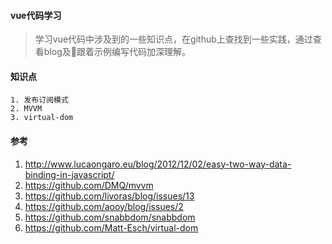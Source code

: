 #### vue代码学习
> 学习vue代码中涉及到的一些知识点，在github上查找到一些实践，通过查看blog及跟着示例编写代码加深理解。


#### 知识点
```
1. 发布订阅模式
2. MVVM
3. virtual-dom
```


#### 参考
1. <a href="http://www.lucaongaro.eu/blog/2012/12/02/easy-two-way-data-binding-in-javascript/" target="_blank">http://www.lucaongaro.eu/blog/2012/12/02/easy-two-way-data-binding-in-javascript/</a>
2. <a href="https://github.com/DMQ/mvvm" target="_blank">https://github.com/DMQ/mvvm</a>
3. <a href="https://github.com/livoras/blog/issues/13" target="_blank">https://github.com/livoras/blog/issues/13</a>
4. <a href="https://github.com/aooy/blog/issues/2" target="_blank">https://github.com/aooy/blog/issues/2</a>
5. <a href="https://github.com/snabbdom/snabbdom" target="_blank">https://github.com/snabbdom/snabbdom</a>
6. <a href="https://github.com/Matt-Esch/virtual-dom" target="_blank">https://github.com/Matt-Esch/virtual-dom</a>


